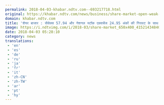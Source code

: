 ```yaml
---
permalink: 2018-04-03-khabar.ndtv.com--693217718.html
original: https://khabar.ndtv.com/news/business/share-market-open-weak-today-1832060
domain: khabar.ndtv.com
title: 'शेयर बाजार : सेंसेक्स 57.94 और नेशनल स्टॉक एक्सचेंज 24.95 अंकों की गिरावट के साथ खुले'
image: https://i.ndtvimg.com/i/2018-03/share-market_650x400_41521434840.jpg
date: 2018-04-03 05:28:10
category: news
translations: 
 - 'en'
 - 'es'
 - 'de'
 - 'ru'
 - 'ja'
 - 'fr'
 - 'it'
 - 'zh-CN'
 - 'zh-TW'
 - 'ar'
 - 'pt'
 - 'hy'
---
```


